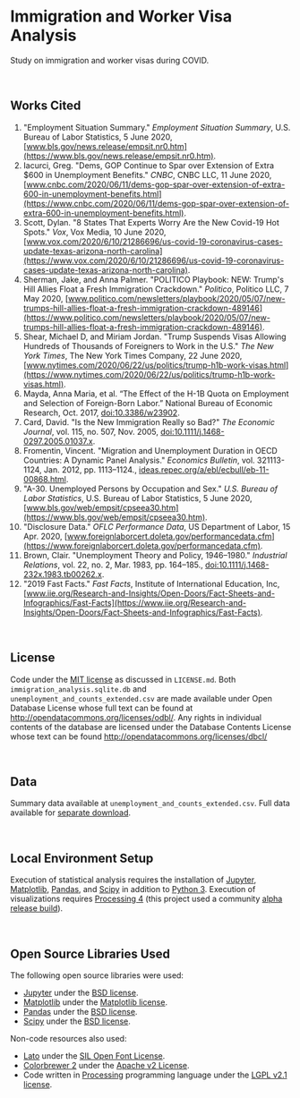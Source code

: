 Immigration and Worker Visa Analysis
================================================================================
Study on immigration and worker visas during COVID.

<br>

Works Cited
----------------------------------------------------------------------------------------------------
1. "Employment Situation Summary." _Employment Situation Summary_, U.S. Bureau of Labor Statistics, 5 June 2020, [www.bls.gov/news.release/empsit.nr0.htm](https://www.bls.gov/news.release/empsit.nr0.htm).
2. Iacurci, Greg. "Dems, GOP Continue to Spar over Extension of Extra $600 in Unemployment Benefits." _CNBC_, CNBC LLC, 11 June 2020, [www.cnbc.com/2020/06/11/dems-gop-spar-over-extension-of-extra-600-in-unemployment-benefits.html](https://www.cnbc.com/2020/06/11/dems-gop-spar-over-extension-of-extra-600-in-unemployment-benefits.html).
3. Scott, Dylan. "8 States That Experts Worry Are the New Covid-19 Hot Spots." _Vox_, Vox Media, 10 June 2020, [www.vox.com/2020/6/10/21286696/us-covid-19-coronavirus-cases-update-texas-arizona-north-carolina](https://www.vox.com/2020/6/10/21286696/us-covid-19-coronavirus-cases-update-texas-arizona-north-carolina).
4. Sherman, Jake, and Anna Palmer. "POLITICO Playbook: NEW: Trump's Hill Allies Float a Fresh Immigration Crackdown." _Politico_, Politico LLC, 7 May 2020, [www.politico.com/newsletters/playbook/2020/05/07/new-trumps-hill-allies-float-a-fresh-immigration-crackdown-489146](https://www.politico.com/newsletters/playbook/2020/05/07/new-trumps-hill-allies-float-a-fresh-immigration-crackdown-489146).
5. Shear, Michael D, and Miriam Jordan. "Trump Suspends Visas Allowing Hundreds of Thousands of Foreigners to Work in the U.S." _The New York Times_, The New York Times Company, 22 June 2020, [www.nytimes.com/2020/06/22/us/politics/trump-h1b-work-visas.html](https://www.nytimes.com/2020/06/22/us/politics/trump-h1b-work-visas.html).
6. Mayda, Anna Maria, et al. “The Effect of the H-1B Quota on Employment and Selection of Foreign-Born Labor.” National Bureau of Economic Research, Oct. 2017, [doi:10.3386/w23902](https://www.nber.org/papers/w23902).
7. Card, David. "Is the New Immigration Really so Bad?" _The Economic Journal_, vol. 115, no. 507, Nov. 2005, [doi:10.1111/j.1468-0297.2005.01037.x](https://www.jstor.org/stable/3590383?seq=1).
8. Fromentin, Vincent. "Migration and Unemployment Duration in OECD Countries: A Dynamic Panel Analysis." _Economics Bulletin_, vol. 321113-1124, Jan. 2012, pp. 1113–1124., [ideas.repec.org/a/ebl/ecbull/eb-11-00868.html](https://ideas.repec.org/a/ebl/ecbull/eb-11-00868.html).
9. "A-30. Unemployed Persons by Occupation and Sex." _U.S. Bureau of Labor Statistics_, U.S. Bureau of Labor Statistics, 5 June 2020, [www.bls.gov/web/empsit/cpseea30.htm](https://www.bls.gov/web/empsit/cpseea30.htm).
10. "Disclosure Data." _OFLC Performance Data_, US Department of Labor, 15 Apr. 2020, [www.foreignlaborcert.doleta.gov/performancedata.cfm](https://www.foreignlaborcert.doleta.gov/performancedata.cfm).
11. Brown, Clair. "Unemployment Theory and Policy, 1946–1980." _Industrial Relations_, vol. 22, no. 2, Mar. 1983, pp. 164–185., [doi:10.1111/j.1468-232x.1983.tb00262.x](https://onlinelibrary.wiley.com/doi/abs/10.1111/j.1468-232X.1983.tb00262.x).
12. "2019 Fast Facts." _Fast Facts_, Institute of International Education, Inc, [www.iie.org/Research-and-Insights/Open-Doors/Fact-Sheets-and-Infographics/Fast-Facts](https://www.iie.org/Research-and-Insights/Open-Doors/Fact-Sheets-and-Infographics/Fast-Facts).

<br>

License
----------------------------------------------------------------------------------------------------
Code under the [MIT license](https://opensource.org/licenses/MIT) as discussed in `LICENSE.md`. Both `immigration_analysis.sqlite.db` and `unemployment_and_counts_extended.csv` are made available under Open Database License whose full text can be found at http://opendatacommons.org/licenses/odbl/. Any rights in individual contents of the database are licensed under the Database Contents License whose text can be found http://opendatacommons.org/licenses/dbcl/

<br>

Data
----------------------------------------------------------------------------------------------------
Summary data available at `unemployment_and_counts_extended.csv`. Full data available for [separate download](https://gleap.org/static/special/immigration_analysis_db.zip).

<br>

Local Environment Setup
----------------------------------------------------------------------------------------------------
Execution of statistical analysis requires the installation of [Jupyter](https://jupyter.org/install.html), [Matplotlib](https://matplotlib.org/users/installing.html#installing), [Pandas](https://pandas.pydata.org/getting_started.html), and [Scipy](https://scipy.org/install.html) in addition to [Python 3](https://docs.python-guide.org/starting/installation/). Execution of visualizations requires [Processing 4](https://github.com/processing/processing4) (this project used a community [alpha release build](https://www.datadrivenempathy.com/processing)).

<br>

Open Source Libraries Used
----------------------------------------------------------------------------------------------------
The following open source libraries were used:

 - [Jupyter](https://jupyter.org/) under the [BSD license](https://opensource.org/licenses/BSD-3-Clause).
 - [Matplotlib](https://matplotlib.org/) under the [Matplotlib license](https://matplotlib.org/users/license.html).
 - [Pandas](https://pandas.pydata.org/) under the [BSD license](https://pandas.pydata.org/pandas-docs/stable/getting_started/overview.html#license).
 - [Scipy](https://www.scipy.org/) under the [BSD license](https://www.scipy.org/scipylib/license.html).

Non-code resources also used:

 - [Lato](http://www.latofonts.com/lato-free-fonts/) under the [SIL Open Font License](https://scripts.sil.org/cms/scripts/page.php?site_id=nrsi&id=OFL).
 - [Colorbrewer 2](https://colorbrewer2.org/) under the [Apache v2 License](https://github.com/axismaps/colorbrewer/blob/master/LICENCE.txt).
  - Code written in [Processing](https://processing.org/) programming language under the [LGPL v2.1 license](https://github.com/processing/processing4/blob/master/LICENSE.md).

